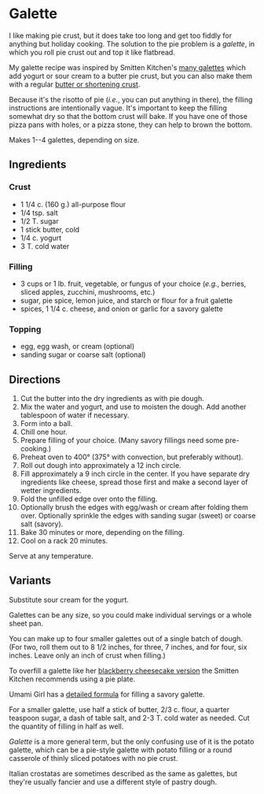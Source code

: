 # Galette

I like making pie crust, but it does take too long and get too fiddly for anything but holiday cooking.  The solution to the pie problem is a *galette*, in which you roll pie crust out and top it like flatbread.

My galette recipe was inspired by Smitten Kitchen's [many galettes](https://smittenkitchen.com/?s=galette) which add yogurt or sour cream to a butter pie crust, but you can also make them with a regular [butter or shortening crust](../pie/crust.md).

Because it's the risotto of pie (*i.e.*, you can put anything in there), the filling instructions are intentionally vague.  It's important to keep the filling somewhat dry so that the bottom crust will bake.  If you have one of those pizza pans with holes, or a pizza stone, they can help to brown the bottom.

Makes 1--4 galettes, depending on size.

## Ingredients

### Crust

* 1 1/4 c. (160 g.) all-purpose flour 
* 1/4 tsp. salt
* 1/2 T. sugar
* 1 stick butter, cold
* 1/4 c. yogurt
* 3 T. cold water

### Filling

* 3 cups or 1 lb. fruit, vegetable, or fungus of your choice (*e.g.*, 
berries, sliced apples, zucchini, mushrooms, etc.)
* sugar, pie spice, lemon juice, and starch or flour for a fruit galette
* spices, 1 1/4 c. cheese, and onion or garlic for a savory galette

### Topping

* egg, egg wash, or cream (optional)
* sanding sugar or coarse salt (optional)


## Directions

1. Cut the butter into the dry ingredients as with pie dough.
2. Mix the water and yogurt, and use to moisten the dough.  Add another tablespoon of water if necessary.
3. Form into a ball.
4. Chill one hour.
5. Prepare filling of your choice.  (Many savory fillings need some pre-cooking.)
6. Preheat oven to 400° (375° with convection, but preferably without).
7. Roll out dough into approximately a 12 inch circle.
8. Fill approximately a 9 inch circle in the center.  If you have separate dry ingredients like cheese, spread those first and make a second layer of wetter ingredients.
9. Fold the unfilled edge over onto the filling.
10. Optionally brush the edges with egg/wash or cream after folding them over.  Optionally sprinkle the edges with sanding sugar (sweet) or coarse salt (savory).
12. Bake 30 minutes or more, depending on the filling.
13. Cool on a rack 20 minutes.

Serve at any temperature.


## Variants

Substitute sour cream for the yogurt.

Galettes can be any size, so you could make individual servings or a whole sheet pan.

You can make up to four smaller galettes out of a single batch of dough.  (For two, roll them out to 8 1/2 inches, for three, 7 inches, and for four, six inches.  Leave only an inch of crust when filling.)

To overfill a galette like her [blackberry cheesecake version](https://smittenkitchen.com/2016/07/blackberry-cheesecake-galette/) the Smitten Kitchen recommends using a pie plate.

Umami Girl has a [detailed formula](https://umamigirl.com/chard-crostata-galette-corn-taleggio-olives/) for filling a savory galette.

For a smaller galette, use half a stick of butter, 2/3 c. flour, a quarter teaspoon sugar, a dash of table salt, and 2-3 T. cold water as needed.  Cut the quantity of filling in half as well.

*Galette* is a more general term, but the only confusing use of it is the potato galette, which can be a pie-style galette with potato filling or a round casserole of thinly sliced potatoes with no pie crust.

Italian crostatas are sometimes described as the same as galettes, but they're usually fancier and use a different style of pastry dough.

